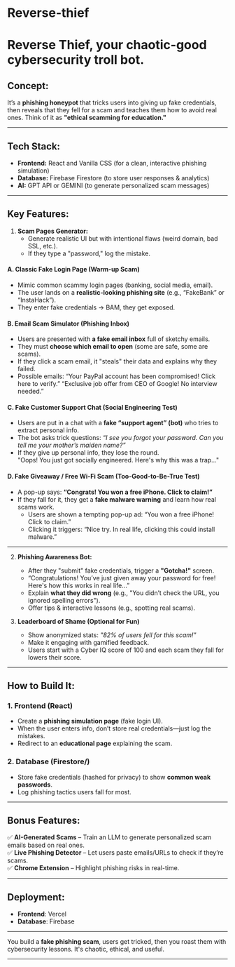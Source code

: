 # Reverse-thief
# **Reverse Thief**, your chaotic-good cybersecurity troll bot.  

## **Concept:**  
It’s a **phishing honeypot** that tricks users into giving up fake credentials, then reveals that they fell for a scam and teaches them how to avoid real ones. Think of it as **"ethical scamming for education."**  

---

## **Tech Stack:**  
- **Frontend:** React and Vanilla CSS (for a clean, interactive phishing simulation)  
- **Database:** Firebase Firestore (to store user responses & analytics)  
- **AI:** GPT API or GEMINI (to generate personalized scam messages)  

---

## **Key Features:**  
1. **Scam Pages Generator:**  
   - Generate realistic UI but with intentional flaws (weird domain, bad SSL, etc.).  
   - If they type a "password," log the mistake.  

#### **A. Classic Fake Login Page (Warm-up Scam)**  
- Mimic common scammy login pages (banking, social media, email). 
- The user lands on a **realistic-looking phishing site** (e.g., “FakeBank” or “InstaHack”).  
- They enter fake credentials → BAM, they get exposed.  

#### **B. Email Scam Simulator (Phishing Inbox)**  
- Users are presented with **a fake email inbox** full of sketchy emails.  
- They must **choose which email to open** (some are safe, some are scams).  
- If they click a scam email, it "steals" their data and explains why they failed. 
- Possible emails:
 “Your PayPal account has been compromised! Click here to verify.”
 “Exclusive job offer from CEO of Google! No interview needed.” 

#### **C. Fake Customer Support Chat (Social Engineering Test)**  
- Users are put in a chat with a **fake “support agent” (bot)** who tries to extract personal info.  
- The bot asks trick questions: *“I see you forgot your password. Can you tell me your mother’s maiden name?”*  
- If they give up personal info, they lose the round.  
   "Oops! You just got socially engineered. Here's why this was a trap…"

#### **D. Fake Giveaway / Free Wi-Fi Scam (Too-Good-to-Be-True Test)**  
- A pop-up says: **“Congrats! You won a free iPhone. Click to claim!”**  
- If they fall for it, they get a **fake malware warning** and learn how real scams work.  
  - Users are shown a tempting pop-up ad:
      “You won a free iPhone! Click to claim.”
  - Clicking it triggers:
      “Nice try. In real life, clicking this could install malware.”
---

2. **Phishing Awareness Bot:**  
   - After they "submit" fake credentials, trigger a **"Gotcha!"** screen.  
   - “Congratulations! You’ve just given away your password for free! Here's how this works in real life…”
   - Explain **what they did wrong** (e.g., "You didn’t check the URL, you ignored spelling errors").  
   - Offer tips & interactive lessons (e.g., spotting real scams).  

3. **Leaderboard of Shame (Optional for Fun)**  
   - Show anonymized stats: *"82% of users fell for this scam!"*  
   - Make it engaging with gamified feedback.  
   - Users start with a Cyber IQ score of 100 and each scam they fall for lowers their score.

---

## **How to Build It:**  

### **1. Frontend (React)**
- Create a **phishing simulation page** (fake login UI).  
- When the user enters info, don’t store real credentials—just log the mistakes.  
- Redirect to an **educational page** explaining the scam.  


### **2. Database (Firestore/)**
- Store fake credentials (hashed for privacy) to show **common weak passwords**.  
- Log phishing tactics users fall for most.  

---

## **Bonus Features:**  
✅ **AI-Generated Scams** – Train an LLM to generate personalized scam emails based on real ones.  
✅ **Live Phishing Detector** – Let users paste emails/URLs to check if they’re scams.  
✅ **Chrome Extension** – Highlight phishing risks in real-time.  

---

## **Deployment:**  
- **Frontend**: Vercel 
- **Database**: Firebase 

---

You build a **fake phishing scam**, users get tricked, then you roast them with cybersecurity lessons. It's chaotic, ethical, and useful.  

---